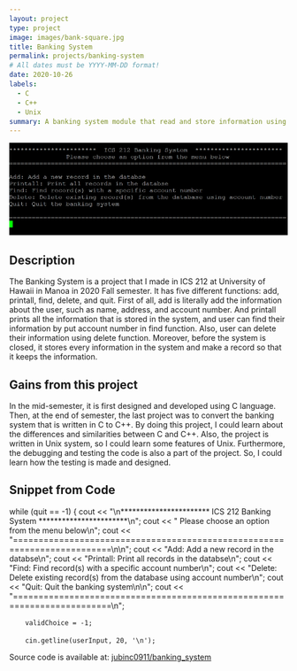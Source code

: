 ```yaml
---
layout: project
type: project
image: images/bank-square.jpg
title: Banking System
permalink: projects/banking-system
# All dates must be YYYY-MM-DD format!
date: 2020-10-26
labels:
  - C
  - C++
  - Unix
summary: A banking system module that read and store information using C/C++.
---
```


<img class="ui image" src="../images/banking-system.jpg">

## Description

The Banking System is a project that I made in ICS 212 at University of Hawaii in Manoa in 2020 Fall semester. It has five different functions: add, printall, find, delete, and quit. First of all, add is literally add the information about the user, such as name, address, and account number. And printall prints all the information that is stored in the system, and user can find their information by put account number in find function. Also, user can delete their information using delete function. Moreover, before the system is closed, it stores every information in the system and make a record so that it keeps the information. 

## Gains from this project

In the mid-semester, it is first designed and developed using C language. Then, at the end of semester, the last project was to convert the banking system that is written in C to C++. By doing this project, I could learn about the differences and similarities between C and C++. Also, the project is written in Unix system, so I could learn some features of Unix. Furthermore, the debugging and testing the code is also a part of the project. So, I could learn how the testing is made and designed. 

## Snippet from Code

while (quit == -1)
    {
        cout << "\n***********************  ICS 212 Banking System  ***********************\n";
        cout << "               Please choose an option from the menu below\n";
        cout << "=========================================================================\n\n";
        cout << "Add: Add a new record in the databse\n";
        cout << "Printall: Print all records in the databse\n";
        cout << "Find: Find record(s) with a specific account number\n";
        cout << "Delete: Delete existing record(s) from the database using account number\n";
        cout << "Quit: Quit the banking system\n\n";
        cout << "=========================================================================\n";
        
        validChoice = -1;
    
        cin.getline(userInput, 20, '\n');


Source code is available at: <a href="https://github.com/jubinc0911/banking_system"><i class="large github icon "></i>jubinc0911/banking_system</a>

